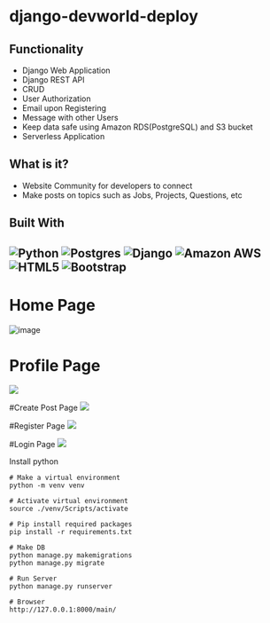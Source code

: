 # django-devworld-deploy

## Functionality
- Django Web Application
- Django REST API
- CRUD
- User Authorization
- Email upon Registering
- Message with other Users
- Keep data safe using Amazon RDS(PostgreSQL) and S3 bucket
- Serverless Application

## What is it?
- Website Community for developers to connect
- Make posts on topics such as Jobs, Projects, Questions, etc


## Built With
![Python](https://img.shields.io/badge/python-3670A0?style=for-the-badge&logo=python&logoColor=ffdd54)
![Postgres](https://img.shields.io/badge/postgres-%23316192.svg?style=for-the-badge&logo=postgresql&logoColor=white)
![Django](https://img.shields.io/badge/django-%23092E20.svg?style=for-the-badge&logo=django&logoColor=white)
![Amazon AWS](https://img.shields.io/static/v1?style=for-the-badge&message=Amazon+AWS&color=232F3E&logo=Amazon+AWS&logoColor=FFFFFF&label=)
![HTML5](https://img.shields.io/static/v1?style=for-the-badge&message=HTML5&color=E34F26&logo=HTML5&logoColor=FFFFFF&label=)
![Bootstrap](https://img.shields.io/static/v1?style=for-the-badge&message=Bootstrap&color=7952B3&logo=Bootstrap&logoColor=FFFFFF&label=)
---
# Home Page
![image](https://drive.google.com/uc?export=view&id=1qV5zlMqM86kErsqmAOkGDDx1Zb7t5D5o)

# Profile Page
<img src="./staticfiles/images/Screenshot 2022-12-06 at 3.40.38 PM.png">

#Create Post Page
<img src="./staticfiles/images/Screenshot 2022-12-06 at 3.40.51 PM.png">

#Register Page
<img src="./staticfiles/images/Screenshot 2022-12-06 at 3.41.13 PM.png">

#Login Page
<img src="./staticfiles/images/Screenshot 2022-12-06 at 3.41.19 PM.png">

Install python

```
# Make a virtual environment
python -m venv venv

# Activate virtual environment
source ./venv/Scripts/activate

# Pip install required packages
pip install -r requirements.txt

# Make DB
python manage.py makemigrations
python manage.py migrate

# Run Server
python manage.py runserver

# Browser
http://127.0.0.1:8000/main/
```
